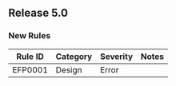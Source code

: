 ﻿## Release 5.0

### New Rules

Rule ID | Category | Severity | Notes
--------|----------|----------|--------------------
EFP0001 |  Design  |  Error   | 
